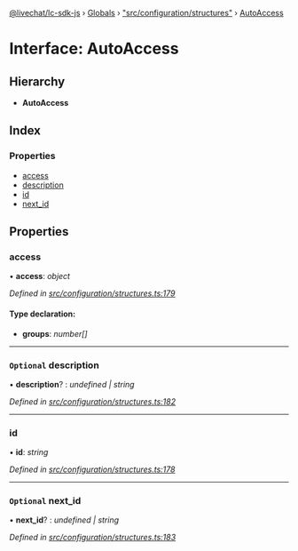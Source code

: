 [@livechat/lc-sdk-js](../README.md) › [Globals](../globals.md) › ["src/configuration/structures"](../modules/_src_configuration_structures_.md) › [AutoAccess](_src_configuration_structures_.autoaccess.md)

# Interface: AutoAccess

## Hierarchy

* **AutoAccess**

## Index

### Properties

* [access](_src_configuration_structures_.autoaccess.md#access)
* [description](_src_configuration_structures_.autoaccess.md#optional-description)
* [id](_src_configuration_structures_.autoaccess.md#id)
* [next_id](_src_configuration_structures_.autoaccess.md#optional-next_id)

## Properties

###  access

• **access**: *object*

*Defined in [src/configuration/structures.ts:179](https://github.com/livechat/lc-sdk-js/blob/04572ce/src/configuration/structures.ts#L179)*

#### Type declaration:

* **groups**: *number[]*

___

### `Optional` description

• **description**? : *undefined | string*

*Defined in [src/configuration/structures.ts:182](https://github.com/livechat/lc-sdk-js/blob/04572ce/src/configuration/structures.ts#L182)*

___

###  id

• **id**: *string*

*Defined in [src/configuration/structures.ts:178](https://github.com/livechat/lc-sdk-js/blob/04572ce/src/configuration/structures.ts#L178)*

___

### `Optional` next_id

• **next_id**? : *undefined | string*

*Defined in [src/configuration/structures.ts:183](https://github.com/livechat/lc-sdk-js/blob/04572ce/src/configuration/structures.ts#L183)*
